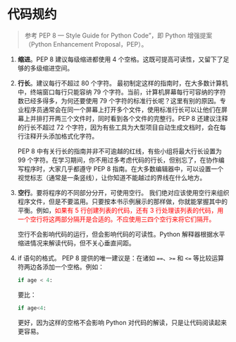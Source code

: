 # 代码规约


> 参考 PEP 8 — Style Guide for Python Code”，即 Python 增强提案（Python Enhancement Proposal，PEP）。


1. **缩进**。PEP 8 建议每级缩进都使用 4 个空格。这既可提高可读性，又留下了足够的多级缩进空间。

2. **行长**。建议每行不超过 80 个字符。
    最初制定这样的指南时，在大多数计算机中，终端窗口每行只能容纳 79 个字符。当前，计算机屏幕每行可容纳的字符数已经多得多，为何还要使用 79 个字符的标准行长呢？这里有别的原因。专业程序员通常会在同一个屏幕上打开多个文件，使用标准行长可以让他们在屏幕上并排打开两三个文件时，同时看到各个文件的完整行。PEP 8 还建议注释的行长不超过 72 个字符，因为有些工具为大型项目自动生成文档时，会在每行注释开头添加格式化字符。

    PEP 8 中有关行长的指南并非不可逾越的红线，有些小组将最大行长设置为 99 个字符。在学习期间，你不用过多考虑代码的行长，但别忘了，在协作编写程序时，大家几乎都遵守 PEP 8 指南。在大多数编辑器中，可以设置一个视觉标志（通常是一条竖线），让你知道不能越过的界线在什么地方。

3. **空行**。要将程序的不同部分分开，可使用空行。
    我们绝对应该使用空行来组织程序文件，但是不要滥用。只要按本书示例展示的那样做，你就能掌握其中的平衡。例如，<font color='red'>如果有 5 行创建列表的代码，还有 3 行处理该列表的代码，用一个空行将这两部分隔开是合适的。不应使用三四个空行来将它们隔开。</font>

    空行不会影响代码的运行，但会影响代码的可读性。Python 解释器根据水平缩进情况来解读代码，但不关心垂直间距。

4. if 语句的格式。
    PEP 8 提供的唯一建议是：在诸如 `==`、`>=` 和 `<=` 等比较运算符两边各添加一个空格。例如：
    ```python
    if age < 4:
    ```
    要比：
    ```python
    if age<4:
    ```
    更好，因为这样的空格不会影响 Python 对代码的解读，只是让代码阅读起来更容易。